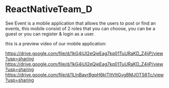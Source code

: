 # ReactNativeTeam_D

See Event is a mobile application that allows the users to post or find an events, this mobile consist of 2 roles that you can choose, you can be a guest or you can register & login as a user.

this is a preview video of our mobile application:

https://drive.google.com/file/d/1kG4iUI2eQjeEag7kq01TuURaKD_Z4ijP/view?usp=sharing
https://drive.google.com/file/d/1kG4iUI2eQjeEag7kq01TuURaKD_Z4ijP/view?usp=sharing
https://drive.google.com/file/d/1LlnBavrBgpH6klTItVItGvgBMJOTS6Tc/view?usp=sharing
